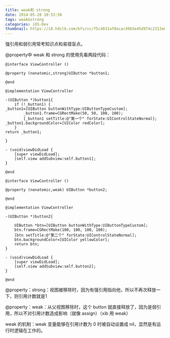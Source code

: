 ```yaml
---
title: weak和 strong
date: 2014-05-20 10:53:58
tags: weak&strong
categories: iOS-Dev
thumbnail: https://i0.hdslb.com/bfs/vc/f5c4831af0acac49b5e45d974c2313a09aee5851.jpg
---
```


强引用和弱引用常考知识点和易错盲点。
<!-- more -->

@property中 weak 和 strong 的使用先看两段代码：

```objc
@interface ViewController ()

@property (nonatomic,strong)UIButton *button1;

@end

@implementation ViewController

-(UIButton *)button1{
    if (!_button1) {
_button1=[UIButton buttonWithType:UIButtonTypeCustom];
        _button1.frame=CGRectMake(50, 50, 100, 100);
        [_button1 setTitle:@"第一个" forState:UIControlStateNormal];
_button1.backgroundColor=[UIColor redColor];
    }
return _button1;

}

- (void)viewDidLoad {
    [super viewDidLoad];
    [self.view addSubview:self.button1];
}

@end
```

```objc
@interface ViewController ()

@property (nonatomic,weak) UIButton *button2;

@end
  
@implementation ViewController

-(UIButton *)button2{ 
	
    UIButton *btn=[UIButton buttonWithType:UIButtonTypeCustom];
    btn.frame=CGRectMake(100, 100, 100, 100);
    [btn setTitle:@"第二个" forState:UIControlStateNormal];
    btn.backgroundColor=[UIColor yellowColor];
    return btn;
}

- (void)viewDidLoad {
    [super viewDidLoad];
    [self.view addSubview:self.button2];
}

@end
```

@property：strong：视图被移除时，因为有强引用指向他，所以不再次释放一下，则引用计数就是1

@property：weak：从父视图移除时，这个 button 就直接释放了，因为是弱引用，所以不对引用计数造成影响（就像 assign）（xib 用 weak）

weak 的机制：weak 变量能够在引用计数为 0 时被自动设置成 nil，显然是有运行时逻辑在工作的。

